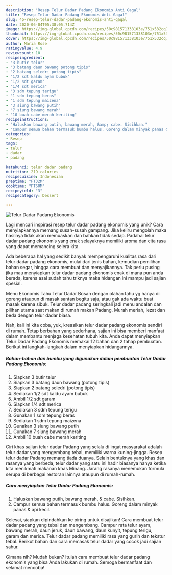```yaml
---
description: "Resep Telur Dadar Padang Ekonomis Anti Gagal"
title: "Resep Telur Dadar Padang Ekonomis Anti Gagal"
slug: 45-resep-telur-dadar-padang-ekonomis-anti-gagal
date: 2020-06-04T05:38:05.714Z
image: https://img-global.cpcdn.com/recipes/50c981571338103e/751x532cq70/telur-dadar-padang-ekonomis-foto-resep-utama.jpg
thumbnail: https://img-global.cpcdn.com/recipes/50c981571338103e/751x532cq70/telur-dadar-padang-ekonomis-foto-resep-utama.jpg
cover: https://img-global.cpcdn.com/recipes/50c981571338103e/751x532cq70/telur-dadar-padang-ekonomis-foto-resep-utama.jpg
author: Maria Rose
ratingvalue: 4.9
reviewcount: 10
recipeingredient:
- "3 butir telur"
- "3 batang daun bawang potong tipis"
- "2 batang seledri potong tipis"
- "1/2 sdt kaldu ayam bubuk"
- "1/2 sdt garam"
- "1/4 sdt merica"
- "3 sdm tepung terigu"
- "1 sdm tepung beras"
- "1 sdm tepung maizena"
- "3 siung bawang putih"
- "7 siung bawang merah"
- "10 buah cabe merah keriting"
recipeinstructions:
- "Haluskan bawang putih, bawang merah, &amp; cabe. Sisihkan."
- "Campur semua bahan termasuk bumbu halus. Goreng dalam minyak panas &amp; api kecil."
categories:
- Resep
tags:
- telur
- dadar
- padang

katakunci: telur dadar padang 
nutrition: 219 calories
recipecuisine: Indonesian
preptime: "PT32M"
cooktime: "PT60M"
recipeyield: "3"
recipecategory: Dessert

---
```



![Telur Dadar Padang Ekonomis](https://img-global.cpcdn.com/recipes/50c981571338103e/751x532cq70/telur-dadar-padang-ekonomis-foto-resep-utama.jpg)

Lagi mencari inspirasi resep telur dadar padang ekonomis yang unik? Cara menyiapkannya memang susah-susah gampang. Jika keliru mengolah maka hasilnya tidak akan memuaskan dan bahkan tidak sedap. Padahal telur dadar padang ekonomis yang enak selayaknya memiliki aroma dan cita rasa yang dapat memancing selera kita.

Ada beberapa hal yang sedikit banyak mempengaruhi kualitas rasa dari telur dadar padang ekonomis, mulai dari jenis bahan, kemudian pemilihan bahan segar, hingga cara membuat dan menyajikannya. Tak perlu pusing jika mau menyiapkan telur dadar padang ekonomis enak di mana pun anda berada, karena asal sudah tahu triknya maka hidangan ini mampu jadi sajian spesial.

Menu Ekonomis Tahu Telur Dadar Bosan dengan olahan tahu yg hanya di goreng ataupun di masak santan begitu saja, atau gak ada waktu buat masak karena sibuk. Telur dadar padang seringkali jadi menu andalan dan pilihan utama saat makan di rumah makan Padang. Murah meriah, lezat dan beda dengan telur dadar biasa.


Nah, kali ini kita coba, yuk, kreasikan telur dadar padang ekonomis sendiri di rumah. Tetap berbahan yang sederhana, sajian ini bisa memberi manfaat dalam membantu menjaga kesehatan tubuh kita. Anda dapat menyiapkan Telur Dadar Padang Ekonomis memakai 12 bahan dan 2 tahap pembuatan. Berikut ini langkah-langkah dalam menyiapkan hidangannya.

<!--inarticleads1-->

##### Bahan-bahan dan bumbu yang digunakan dalam pembuatan Telur Dadar Padang Ekonomis:

1. Siapkan 3 butir telur
1. Siapkan 3 batang daun bawang (potong tipis)
1. Siapkan 2 batang seledri (potong tipis)
1. Sediakan 1/2 sdt kaldu ayam bubuk
1. Ambil 1/2 sdt garam
1. Siapkan 1/4 sdt merica
1. Sediakan 3 sdm tepung terigu
1. Gunakan 1 sdm tepung beras
1. Sediakan 1 sdm tepung maizena
1. Gunakan 3 siung bawang putih
1. Gunakan 7 siung bawang merah
1. Ambil 10 buah cabe merah keriting


Ciri khas sajian telur dadar Padang yang selalu di ingat masyarakat adalah telur dadar yang mengembang tebal, memiliki warna kuning-jingga. Resep telur dadar Padang memang tiada duanya. Selain bentuknya yang khas dan rasanya yang berbeda, telur dadar yang satu ini hadir biasanya hanya ketika kita menikmati makanan khas Minang. Jarang rasanya menemukan formula serupa di berbagai restoran lainnya ataupun di rumah-rumah. 

<!--inarticleads2-->

##### Cara menyiapkan Telur Dadar Padang Ekonomis:

1. Haluskan bawang putih, bawang merah, &amp; cabe. Sisihkan.
1. Campur semua bahan termasuk bumbu halus. Goreng dalam minyak panas &amp; api kecil.


Selesai, siapkan dipindahkan ke piring untuk disajikan! Cara membuat telur dadar padang yang tebal dan mengembang. Campur rata telur ayam, bawang merah, daun jeruk, daun bawang, daun kunyit, tepung terigu, garam dan merica. Telur dadar padang memiliki rasa yang gurih dan tekstur tebal. Berikut bahan dan cara memasak telur dadar yang cocok jadi sajian sahur. 

Gimana nih? Mudah bukan? Itulah cara membuat telur dadar padang ekonomis yang bisa Anda lakukan di rumah. Semoga bermanfaat dan selamat mencoba!

